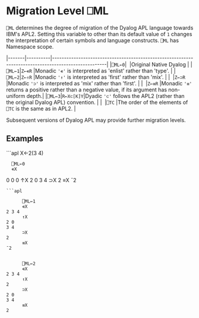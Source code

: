 <!-- Hidden search keywords -->
<div style="display: none;">
  ⎕ML ML
</div>






<h1 class="heading"><span class="name">Migration Level</span> <span class="command">⎕ML</span></h1>



`⎕ML` determines the degree of migration of the Dyalog APL language towards IBM's APL2.  Setting this variable to other than its default value of `1` changes the interpretation of certain symbols and language constructs. `⎕ML` has Namespace scope.


|-------|----------|-----------------------------------------------------------------------------------------------------|
|`⎕ML←0`|&nbsp;    |Original Native Dyalog                                                                               |
|`⎕ML←1`|`Z←∊R`    |Monadic `'∊'` is interpreted as 'enlist' rather than 'type'.                                         |
|`⎕ML←2`|`Z←↑R`    |Monadic `'↑'` is interpreted as 'first' rather than 'mix'.                                           |
|&nbsp; |`Z←⊃R`    |Monadic `'⊃'` is interpreted as 'mix' rather than 'first'.                                           |
|&nbsp; |`Z←≡R`    |Monadic `'≡'` returns a positive rather than a negative value, if its argument has non-uniform depth.|
|`⎕ML←3`|`R←X⊂[K]Y`|Dyadic `'⊂'` follows the APL2 (rather than the original Dyalog APL) convention.                      |
|&nbsp; |`⎕TC`     |The order of the elements of `⎕TC` is the same as in APL2.                                           |


Subsequent versions of Dyalog APL may provide further migration levels.


<h2 class="example">Examples</h2>
```apl
      X←2(3 4)

      ⎕ML←0
      ∊X
0  0 0
      ↑X
2 0
3 4
      ⊃X
2
      ≡X
¯2

```
```apl

      ⎕ML←1
      ∊X
2 3 4
      ↑X
2 0
3 4
      ⊃X
2
      ≡X
¯2

```
```apl

      ⎕ML←2
      ∊X
2 3 4
      ↑X
2
      ⊃X
2 0
3 4
      ≡X
2

```


